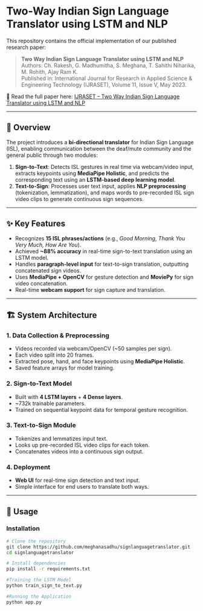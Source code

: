 # Two-Way Indian Sign Language Translator using LSTM and NLP

This repository contains the official implementation of our published research paper:  

> **Two Way Indian Sign Language Translator using LSTM and NLP**  
> Authors: Ch. Rakesh, G. Madhumitha, S. Meghana, T. Sahithi Niharika, M. Rohith, Ajay Ram K.  
> Published in: International Journal for Research in Applied Science & Engineering Technology (IJRASET), Volume 11, Issue V, May 2023.  

📄 Read the full paper here: [IJRASET – Two Way Indian Sign Language Translator using LSTM and NLP](https://www.ijraset.com/best-journal/two-way-indian-sign-language-translator-using-lstm-and-nlp)

---

## 📌 Overview

The project introduces a **bi-directional translator** for Indian Sign Language (ISL), enabling communication between the deaf/mute community and the general public through two modules:

1. **Sign-to-Text**: Detects ISL gestures in real time via webcam/video input, extracts keypoints using **MediaPipe Holistic**, and predicts the corresponding text using an **LSTM-based deep learning model**.  
2. **Text-to-Sign**: Processes user text input, applies **NLP preprocessing** (tokenization, lemmatization), and maps words to pre-recorded ISL sign video clips to generate continuous sign sequences.

---

## ✨ Key Features

- Recognizes **15 ISL phrases/actions** (e.g., *Good Morning, Thank You Very Much, How Are You*).  
- Achieved **~88% accuracy** in real-time sign-to-text translation using an LSTM model.  
- Handles **paragraph-level input** for text-to-sign translation, outputting concatenated sign videos.  
- Uses **MediaPipe + OpenCV** for gesture detection and **MoviePy** for sign video concatenation.  
- Real-time **webcam support** for sign capture and translation.  

---

## 🏗️ System Architecture

### 1. Data Collection & Preprocessing
- Videos recorded via webcam/OpenCV (~50 samples per sign).  
- Each video split into 20 frames.  
- Extracted pose, hand, and face keypoints using **MediaPipe Holistic**.  
- Saved feature arrays for model training.  

### 2. Sign-to-Text Model
- Built with **4 LSTM layers** + **4 Dense layers**.  
- ~732k trainable parameters.  
- Trained on sequential keypoint data for temporal gesture recognition.  

### 3. Text-to-Sign Module
- Tokenizes and lemmatizes input text.  
- Looks up pre-recorded ISL video clips for each token.  
- Concatenates videos into a continuous sign output.  

### 4. Deployment
- **Web UI** for real-time sign detection and text input.  
- Simple interface for end users to translate both ways.

---

## 🚀 Usage

### Installation
```bash
# Clone the repository
git clone https://github.com/meghanasadhu/signlanguagetranslator.git
cd signlanguagetranslator

# Install dependencies
pip install -r requirements.txt

#Training the LSTM Model
python train_sign_to_text.py

#Running the Application
python app.py

